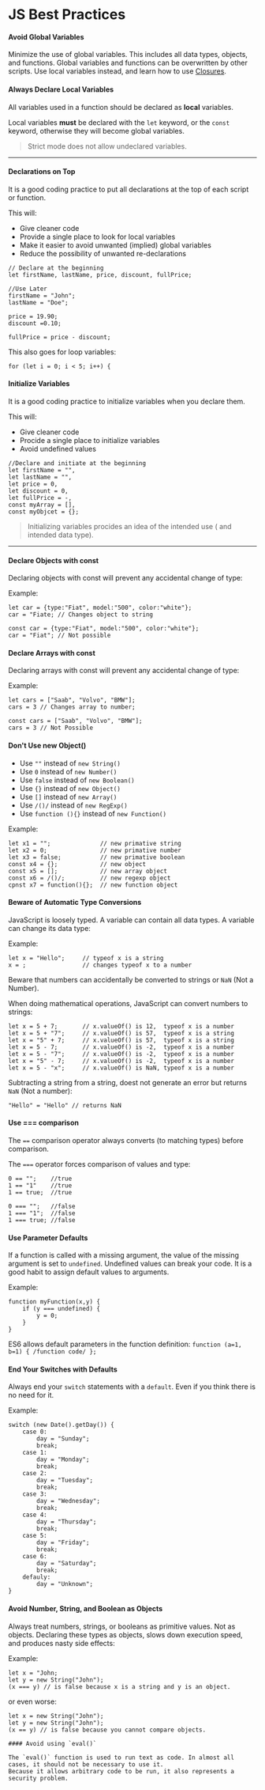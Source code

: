 # JS Best Practices

#### Avoid Global Variables

Minimize the use of global variables.
This includes all data types, objects, and functions.
Global variables and functions can be overwritten by other scripts.
Use local variables instead, and learn how to use [Closures](https://www.w3schools.com/js/js_function_closures.asp).

#### Always Declare Local Variables

All variables used in a function should be declared as **local** variables.

Local variables **must** be declared with the `let` keyword, or the `const` keyword, otherwise they will become global variables.

> Strict mode does not allow undeclared variables.

<hr>

#### Declarations on Top

It is a good coding practice to put all declarations at the top of each script or function.

This will:

- Give cleaner code
- Provide a single place to look for local variables
- Make it easier to avoid unwanted (implied) global variables
- Reduce the possibility of unwanted re-declarations

```
// Declare at the beginning
let firstName, lastName, price, discount, fullPrice;

//Use Later
firstName = "John";
lastName = "Doe";

price = 19.90;
discount =0.10;

fullPrice = price - discount;
```

This also goes for loop variables:

```
for (let i = 0; i < 5; i++) {
```

#### Initialize Variables

It is a good coding practice to initialize variables when you declare them.

This will:

- Give cleaner code
- Procide a single place to initialize variables
- Avoid undefined values

```
//Declare and initiate at the beginning
let firstName = "",
let lastName = "",
let price = 0,
let discount = 0,
let fullPrice = -,
const myArray = [],
const myObjcet = {};
```

> Initializing variables procides an idea of the intended use ( and intended data type).

<hr>

#### Declare Objects with const

Declaring objects with const will prevent any accidental change of type:

Example:

```
let car = {type:"Fiat", model:"500", color:"white"};
car = "Fiate; // Changes object to string
```

```
const car = {type:"Fiat", model:"500", color:"white"};
car = "Fiat"; // Not possible
```

#### Declare Arrays with const

Declaring arrays with const will prevent any accidental change of type:

Example:

```
let cars = ["Saab", "Volvo", "BMW"];
cars = 3 // Changes array to number;
```

```
const cars = ["Saab", "Volvo", "BMW"];
cars = 3 // Not Possible
```

#### Don't Use new Object()

- Use `""` instead of `new String()`
- Use `0` instead of `new Number()`
- Use `false` instead of `new Boolean()`
- Use `{}` instead of `new Object()`
- Use `[]` instead of `new Array()`
- Use `/()/` instead of `new RegExp()`
- Use `function (){}` instead of `new Function()`

Example:

```
let x1 = "";              // new primative string
let x2 = 0;               // new primative number
let x3 = false;           // new primative boolean
const x4 = {};            // new object
const x5 = [];            // new array object
const x6 = /()/;          // new regexp object
cpnst x7 = function(){};  // new function object
```

#### Beware of Automatic Type Conversions

JavaScript is loosely typed.
A variable can contain all data types.
A variable can change its data type:

Example:

```
let x = "Hello";     // typeof x is a string
x = ;                // changes typeof x to a number
```

Beware that numbers can accidentally be converted to strings or `NaN` (Not a Number).

When doing mathematical operations, JavaScript can convert numbers to strings:

```
let x = 5 + 7;       // x.valueOf() is 12,  typeof x is a number
let x = 5 + "7";     // x.valueOf() is 57,  typeof x is a string
let x = "5" + 7;     // x.valueOf() is 57,  typeof x is a string
let x = 5 - 7;       // x.valueOf() is -2,  typeof x is a number
let x = 5 - "7";     // x.valueOf() is -2,  typeof x is a number
let x = "5" - 7;     // x.valueOf() is -2,  typeof x is a number
let x = 5 - "x";     // x.valueOf() is NaN, typeof x is a number
```

Subtracting a string from a string, doest not generate an error but returns `NaN` (Not a number):

`"Hello" = "Hello" // returns NaN`

#### Use === comparison

The `==` comparison operator always converts (to matching types) before comparison.

The `===` operator forces comparison of values and type:

```
0 == "";    //true
1 == "1"    //true
1 == true;  //true

0 === "";   //false
1 === "1";  //false
1 === true; //false
```

#### Use Parameter Defaults

If a function is called with a missing argument, the value of the missing argument is set to `undefined`.
Undefined values can break your code. It is a good habit to assign default values to arguments.

Example:

```
function myFunction(x,y) {
    if (y === undefined) {
        y = 0;
    }
}
```

ES6 allows default parameters in the function definition:
`function (a=1, b=1) { /function code/ };`

#### End Your Switches with Defaults

Always end your `switch` statements with a `default`. Even if you think there is no need for it.

Example:

```
switch (new Date().getDay()) {
    case 0:
        day = "Sunday";
        break;
    case 1:
        day = "Monday";
        break;
    case 2:
        day = "Tuesday";
        break;
    case 3:
        day = "Wednesday";
        break;
    case 4:
        day = "Thursday";
        break;
    case 5:
        day = "Friday";
        break;
    case 6:
        day = "Saturday";
        break;
    defauly:
        day = "Unknown";
}
```

#### Avoid Number, String, and Boolean as Objects

Always treat numbers, strings, or booleans as primitive values. Not as objects.
Declaring these types as objects, slows down execution speed, and produces nasty side effects:

Example:

```
let x = "John;
let y = new String("John");
(x === y) // is false because x is a string and y is an object.
```

or even worse:

```
let x = new String("John");
let y = new String("John");
(x == y) // is false because you cannot compare objects.

#### Avoid using `eval()`

The `eval()` function is used to run text as code. In almost all cases, it should not be necessary to use it.
Because it allows arbitrary code to be run, it also represents a security problem.
```
